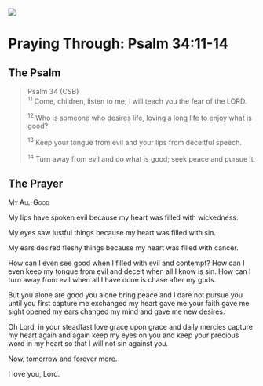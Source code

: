<img class="intro-left" style="margin-top:10px" src="/images/art-paris-psalter.jpg">

# Praying Through: Psalm 34:11-14

<p style="clear:both;">

## The Psalm

>Psalm 34 (CSB)  
><sup>11</sup> Come, children, listen to me; I will teach you the fear of the LORD. 
>
><sup>12</sup> Who is someone who desires life, loving a long life to enjoy what is good? 
>
><sup>13</sup> Keep your tongue from evil and your lips from deceitful speech. 
>
><sup>14</sup> Turn away from evil and do what is good; seek peace and pursue it. 

## The Prayer

<div style="font-variant: small-caps;">
My All-Good
</div>


My lips have spoken evil
  because my heart was filled with wickedness.

My eyes saw lustful things
  because my heart was filled with sin.

My ears desired fleshy things
  because my heart was filled with cancer.

How can I even see good
  when I filled with evil and contempt?
  How can I even keep my tongue from evil and deceit
  when all I know is sin.
  How can I turn away from evil
  when all I have done is chase after my gods.

But you alone are good
  you alone bring peace
  and I dare not pursue you
  until you first capture me
  exchanged my heart
  gave me your faith
  gave me sight
  opened my ears
  changed my mind
  and gave me new desires.

Oh Lord,
  in your steadfast love
  grace upon grace
  and daily mercies
  capture my heart
  again and again
  keep my eyes on you
  and keep your precious word
  in my heart
  so that I will not sin against you.

Now, tomorrow and forever more.

I love you, Lord.
